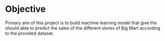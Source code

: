 
# Objective
Primary aim of this project is to build machine learning model that give the should able to predict the sales of the
different stores of Big Mart according to the provided dataset.






